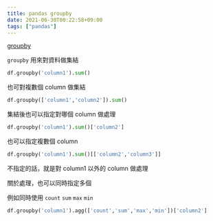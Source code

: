 ```yaml
---
title: pandas groupby
date: 2021-06-30T00:22:58+09:00
tags: ["pandas"]
---
```

[groupby](https://pandas.pydata.org/pandas-docs/stable/reference/api/pandas.DataFrame.groupby.html)

`groupby` 用來對資料做集結

```python
df.groupby('column1').sum()
```

也可對複數個 column 做集結

```python
df.groupby(['column1','column2']).sum()
```

集結後也可以指定對哪個 column 做處理

```python
df.groupby('column1').sum()['column2']
```

也可以指定複數個 column

```python
df.groupby('column1').sum()[['column2','column3']]
```

不指定的話，就是對 column1 以外的 column 做處理

關於處理，也可以同時指定多個

例如同時使用 `count` `sum` `max` `min`

```python
df.groupby('column1').agg(['count','sum','max','min'])['column2']
```
